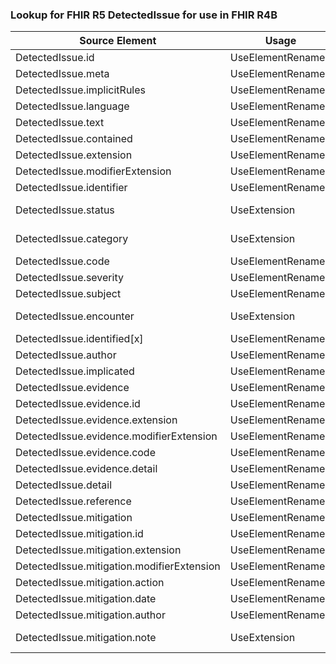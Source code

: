 ### Lookup for FHIR R5 DetectedIssue for use in FHIR R4B

| Source Element | Usage | Target |
| -------------- | ----- | ------ |
| DetectedIssue.id | UseElementRenamed | DetectedIssue.id |
| DetectedIssue.meta | UseElementRenamed | DetectedIssue.meta |
| DetectedIssue.implicitRules | UseElementRenamed | DetectedIssue.implicitRules |
| DetectedIssue.language | UseElementRenamed | DetectedIssue.language |
| DetectedIssue.text | UseElementRenamed | DetectedIssue.text |
| DetectedIssue.contained | UseElementRenamed | DetectedIssue.contained |
| DetectedIssue.extension | UseElementRenamed | DetectedIssue.extension |
| DetectedIssue.modifierExtension | UseElementRenamed | DetectedIssue.modifierExtension |
| DetectedIssue.identifier | UseElementRenamed | DetectedIssue.identifier |
| DetectedIssue.status | UseExtension | http://hl7.org/fhir/5.0/StructureDefinition/extension-DetectedIssue.status |
| DetectedIssue.category | UseExtension | http://hl7.org/fhir/5.0/StructureDefinition/extension-DetectedIssue.category |
| DetectedIssue.code | UseElementRenamed | DetectedIssue.code |
| DetectedIssue.severity | UseElementRenamed | DetectedIssue.severity |
| DetectedIssue.subject | UseElementRenamed | DetectedIssue.patient |
| DetectedIssue.encounter | UseExtension | http://hl7.org/fhir/5.0/StructureDefinition/extension-DetectedIssue.encounter |
| DetectedIssue.identified[x] | UseElementRenamed | DetectedIssue.identified[x] |
| DetectedIssue.author | UseElementRenamed | DetectedIssue.author |
| DetectedIssue.implicated | UseElementRenamed | DetectedIssue.implicated |
| DetectedIssue.evidence | UseElementRenamed | DetectedIssue.evidence |
| DetectedIssue.evidence.id | UseElementRenamed | DetectedIssue.evidence.id |
| DetectedIssue.evidence.extension | UseElementRenamed | DetectedIssue.evidence.extension |
| DetectedIssue.evidence.modifierExtension | UseElementRenamed | DetectedIssue.evidence.modifierExtension |
| DetectedIssue.evidence.code | UseElementRenamed | DetectedIssue.evidence.code |
| DetectedIssue.evidence.detail | UseElementRenamed | DetectedIssue.evidence.detail |
| DetectedIssue.detail | UseElementRenamed | DetectedIssue.detail |
| DetectedIssue.reference | UseElementRenamed | DetectedIssue.reference |
| DetectedIssue.mitigation | UseElementRenamed | DetectedIssue.mitigation |
| DetectedIssue.mitigation.id | UseElementRenamed | DetectedIssue.mitigation.id |
| DetectedIssue.mitigation.extension | UseElementRenamed | DetectedIssue.mitigation.extension |
| DetectedIssue.mitigation.modifierExtension | UseElementRenamed | DetectedIssue.mitigation.modifierExtension |
| DetectedIssue.mitigation.action | UseElementRenamed | DetectedIssue.mitigation.action |
| DetectedIssue.mitigation.date | UseElementRenamed | DetectedIssue.mitigation.date |
| DetectedIssue.mitigation.author | UseElementRenamed | DetectedIssue.mitigation.author |
| DetectedIssue.mitigation.note | UseExtension | http://hl7.org/fhir/5.0/StructureDefinition/extension-DetectedIssue.mitigation.note |
